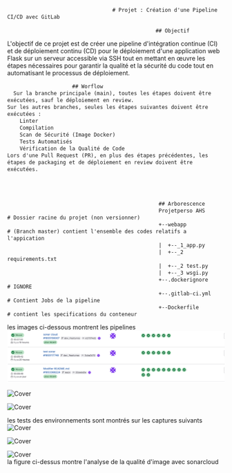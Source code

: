                                       # Projet : Création d'une Pipeline CI/CD avec GitLab

                                                    ## Objectif
L'objectif de ce projet est de créer une pipeline d'intégration continue (CI) et de déploiement continu (CD) pour le déploiement d'une application web Flask sur un serveur accessible via SSH tout en mettant en œuvre les étapes nécessaires pour garantir la qualité et la sécurité du code tout en automatisant le processus de déploiement.
                                                      
						 ## Worflow 
      Sur la branche principale (main), toutes les étapes doivent être exécutées, sauf le déploiement en review.
    Sur les autres branches, seules les étapes suivantes doivent être exécutées :
        Linter
        Compilation
        Scan de Sécurité (Image Docker)
        Tests Automatisés
        Vérification de la Qualité de Code
    Lors d'une Pull Request (PR), en plus des étapes précédentes, les étapes de packaging et de déploiement en review doivent être exécutées.




                                                     ## Arborescence 
                                                     Projetperso AHS               # Dossier racine du projet (non versionner)
                                                     +--webapp                    # (Branch master) contient l'ensemble des codes relatifs a l'appication
                                                     |  +--_1_app.py               
                                                     |  +--_2 requirements.txt     
                                                     |  +--_2 test.py                              
                                                     |  +--_3 wsgi.py                             
                                                     +--.dockerignore              # IGNORE
                                                     +--.gitlab-ci.yml              # Contient Jobs de la pipeline 
                                                     +--Dockerfile                # contient les specifications du conteneur

	   
les images ci-dessous montrent les pipelines 
![Cover](https://github.com/Hamadou9203/mini-projet-ahs/blob/main/img/%20pipeline1.png)

![Cover](https://github.com/Hamadou9203/mini-projet-ahs/blob/main/img/%20pipeline2.png)

![Cover](https://github.com/Hamadou9203/mini-projet-ahs/blob/main/img/%20pipeline3.png)

les tests des environnements sont montrés sur les captures suivants 
![Cover](https://github.com/Hamadou9203/mini-projet-ahs/blob/main/img/%20test1.png)

![Cover](https://github.com/Hamadou9203/mini-projet-ahs/blob/main/img/%20env1.png)

![Cover](https://github.com/Hamadou9203/mini-projet-ahs/blob/main/img/%20sonar.png)             
la figure ci-dessus montre l'analyse de la qualité d'image avec sonarcloud

                      

												
						                          
